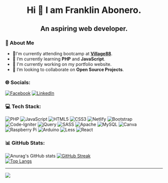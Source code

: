 <h1 align="center">Hi 👋 I am Franklin Abonero.</h1>
<h2 align="center">An aspiring web developer.</h2>

### 🙋 About Me
- 🎯I'm currently attending bootcamp at [**Village88**](https://Village88.com/).
- 🌱 I’m currently learning **PHP** and **JavaScript**.
- 🔨 I'm currently working on my portfolio website.
- 🤝 I’m looking to collaborate on **Open Source Projects**.

### 🌐 Socials:
[![Facebook](https://img.shields.io/badge/Facebook-%231877F2.svg?logo=Facebook&logoColor=white)](https://facebook.com/https://www.facebook.com/frank.abonero20/) [![LinkedIn](https://img.shields.io/badge/LinkedIn-%230077B5.svg?logo=linkedin&logoColor=white)](https://linkedin.com/in/https://www.linkedin.com/in/fouraofficial22/) 

### 💻 Tech Stack:
![PHP](https://img.shields.io/badge/php-%23777BB4.svg?style=for-the-badge&logo=php&logoColor=white) ![JavaScript](https://img.shields.io/badge/javascript-%23323330.svg?style=for-the-badge&logo=javascript&logoColor=%23F7DF1E) ![HTML5](https://img.shields.io/badge/html5-%23E34F26.svg?style=for-the-badge&logo=html5&logoColor=white) ![CSS3](https://img.shields.io/badge/css3-%231572B6.svg?style=for-the-badge&logo=css3&logoColor=white) ![Netlify](https://img.shields.io/badge/netlify-%23000000.svg?style=for-the-badge&logo=netlify&logoColor=#00C7B7) ![Bootstrap](https://img.shields.io/badge/bootstrap-%23563D7C.svg?style=for-the-badge&logo=bootstrap&logoColor=white) ![Code-Igniter](https://img.shields.io/badge/CodeIgniter-%23EF4223.svg?style=for-the-badge&logo=codeIgniter&logoColor=white) ![jQuery](https://img.shields.io/badge/jquery-%230769AD.svg?style=for-the-badge&logo=jquery&logoColor=white) ![SASS](https://img.shields.io/badge/SASS-hotpink.svg?style=for-the-badge&logo=SASS&logoColor=white) ![Apache](https://img.shields.io/badge/apache-%23D42029.svg?style=for-the-badge&logo=apache&logoColor=white) ![MySQL](https://img.shields.io/badge/mysql-%2300f.svg?style=for-the-badge&logo=mysql&logoColor=white) ![Canva](https://img.shields.io/badge/Canva-%2300C4CC.svg?style=for-the-badge&logo=Canva&logoColor=white) ![Raspberry Pi](https://img.shields.io/badge/-RaspberryPi-C51A4A?style=for-the-badge&logo=Raspberry-Pi) ![Arduino](https://img.shields.io/badge/-Arduino-00979D?style=for-the-badge&logo=Arduino&logoColor=white) ![Less](https://img.shields.io/badge/less-2B4C80?style=for-the-badge&logo=less&logoColor=white) ![React](https://img.shields.io/badge/react-%2320232a.svg?style=for-the-badge&logo=react&logoColor=%2361DAFB)
### 📊 GitHub Stats:

![Anurag's GitHub stats](https://github-readme-stats-four26.vercel.app/api?username=Four26&show_icons=true&theme=tokyonight&hide_border=true&include_all_commits=true&count_private=true)
[![GitHub Streak](https://streak-stats.demolab.com/?user=Four26&theme=tokyonight&hide_border=true)](https://git.io/streak-stats)</br>
[![Top Langs](https://github-readme-stats-four26.vercel.app/api/top-langs/?username=Four26&layout=compact&theme=tokyonight&hide_border=true)](https://github.com/anuraghazra/github-readme-stats)

---
[![](https://visitcount.itsvg.in/api?id=Four26&icon=0&color=0)](https://visitcount.itsvg.in)

